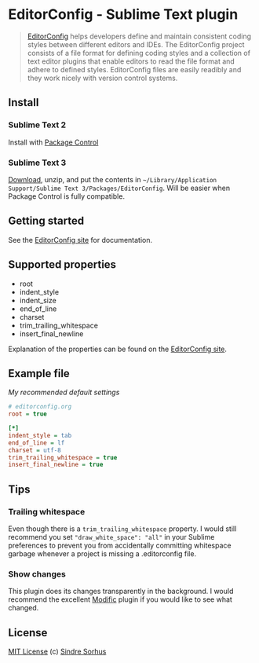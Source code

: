 # EditorConfig - Sublime Text plugin

> [EditorConfig](http://editorconfig.org) helps developers define and maintain consistent coding styles between different editors and IDEs. The EditorConfig project consists of a file format for defining coding styles and a collection of text editor plugins that enable editors to read the file format and adhere to defined styles. EditorConfig files are easily readibly and they work nicely with version control systems.


## Install


### Sublime Text 2

Install with [Package Control](http://wbond.net/sublime_packages/package_control)


### Sublime Text 3

[Download](https://github.com/sindresorhus/editorconfig-sublime/archive/st3.zip), unzip, and put the contents in `~/Library/Application Support/Sublime Text 3/Packages/EditorConfig`.
Will be easier when Package Control is fully compatible.


## Getting started

See the [EditorConfig site][] for documentation.


## Supported properties

- root
- indent_style
- indent_size
- end\_of\_line
- charset
- trim_trailing_whitespace
- insert_final_newline

Explanation of the properties can be found on the [EditorConfig site][].


## Example file

*My recommended default settings*

```ini
# editorconfig.org
root = true

[*]
indent_style = tab
end_of_line = lf
charset = utf-8
trim_trailing_whitespace = true
insert_final_newline = true
```


## Tips

### Trailing whitespace

Even though there is a `trim_trailing_whitespace` property. I would still recommend you set `"draw_white_space": "all"` in your Sublime preferences to prevent you from accidentally committing whitespace garbage whenever a project is missing a .editorconfig file.


### Show changes

This plugin does its changes transparently in the background. I would recommend the excellent [Modific](https://github.com/gornostal/Modific) plugin if you would like to see what changed.


## License

[MIT License](http://en.wikipedia.org/wiki/MIT_License)
(c) [Sindre Sorhus](http://sindresorhus.com)



[EditorConfig site]: http://editorconfig.org
